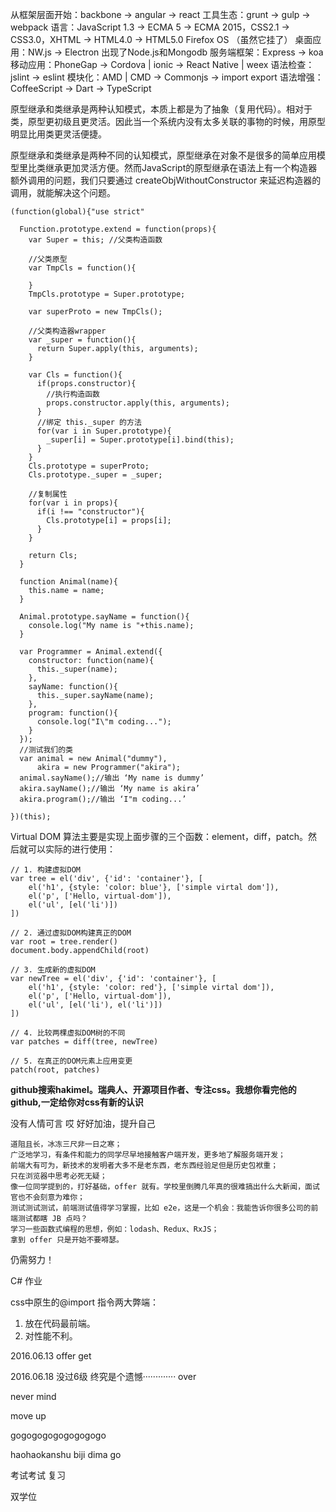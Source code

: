 从框架层面开始：backbone -> angular -> react
工具生态：grunt -> gulp -> webpack
语言：JavaScript 1.3 -> ECMA 5 -> ECMA 2015，CSS2.1 -> CSS3.0，XHTML -> HTML4.0 -> HTML5.0
Firefox OS （虽然它挂了）
桌面应用：NW.js -> Electron
出现了Node.js和Mongodb
服务端框架：Express -> koa
移动应用：PhoneGap -> Cordova | ionic -> React Native | weex
语法检查：jslint -> eslint
模块化：AMD | CMD -> Commonjs -> import export
语法增强：CoffeeScript -> Dart -> TypeScript

原型继承和类继承是两种认知模式，本质上都是为了抽象（复用代码）。相对于类，原型更初级且更灵活。因此当一个系统内没有太多关联的事物的时候，用原型明显比用类更灵活便捷。

原型继承和类继承是两种不同的认知模式，原型继承在对象不是很多的简单应用模型里比类继承更加灵活方便。然而JavaScript的原型继承在语法上有一个构造器额外调用的问题，我们只要通过 createObjWithoutConstructor 来延迟构造器的调用，就能解决这个问题。

    (function(global){"use strict"

      Function.prototype.extend = function(props){
        var Super = this; //父类构造函数

        //父类原型
        var TmpCls = function(){

        }
        TmpCls.prototype = Super.prototype;

        var superProto = new TmpCls();

        //父类构造器wrapper
        var _super = function(){
          return Super.apply(this, arguments);
        }

        var Cls = function(){
          if(props.constructor){
            //执行构造函数
            props.constructor.apply(this, arguments);
          }
          //绑定 this._super 的方法
          for(var i in Super.prototype){
            _super[i] = Super.prototype[i].bind(this);
          }
        }
        Cls.prototype = superProto;
        Cls.prototype._super = _super;

        //复制属性
        for(var i in props){
          if(i !== "constructor"){
            Cls.prototype[i] = props[i];
          }
        }  

        return Cls;
      }

      function Animal(name){
        this.name = name;
      }

      Animal.prototype.sayName = function(){
        console.log("My name is "+this.name);
      }

      var Programmer = Animal.extend({
        constructor: function(name){
          this._super(name);
        },
        sayName: function(){
          this._super.sayName(name);
        },
        program: function(){
          console.log("I\"m coding...");
        }
      });
      //测试我们的类
      var animal = new Animal("dummy"),
          akira = new Programmer("akira");
      animal.sayName();//输出 ‘My name is dummy’
      akira.sayName();//输出 ‘My name is akira’
      akira.program();//输出 ‘I"m coding...’

    })(this);


Virtual DOM 算法主要是实现上面步骤的三个函数：element，diff，patch。然后就可以实际的进行使用：

    // 1. 构建虚拟DOM
    var tree = el('div', {'id': 'container'}, [
        el('h1', {style: 'color: blue'}, ['simple virtal dom']),
        el('p', ['Hello, virtual-dom']),
        el('ul', [el('li')])
    ])

    // 2. 通过虚拟DOM构建真正的DOM
    var root = tree.render()
    document.body.appendChild(root)

    // 3. 生成新的虚拟DOM
    var newTree = el('div', {'id': 'container'}, [
        el('h1', {style: 'color: red'}, ['simple virtal dom']),
        el('p', ['Hello, virtual-dom']),
        el('ul', [el('li'), el('li')])
    ])

    // 4. 比较两棵虚拟DOM树的不同
    var patches = diff(tree, newTree)

    // 5. 在真正的DOM元素上应用变更
    patch(root, patches)


**github搜索hakimel。瑞典人、开源项目作者、专注css。我想你看完他的github,一定给你对css有新的认识**

没有人情可言
哎
好好加油，提升自己



    道阻且长，冰冻三尺非一日之寒；
    广泛地学习，有条件和能力的同学尽早地接触客户端开发，更多地了解服务端开发；
    前端大有可为，新技术的发明者大多不是老东西，老东西经验足但是历史包袱重；
    只在浏览器中思考必死无疑；
    像一位同学提到的，打好基础，offer 就有。学校里倒腾几年真的很难搞出什么大新闻，面试官也不会刻意为难你；
    测试测试测试，前端测试值得学习掌握，比如 e2e，这是一个机会：我能告诉你很多公司的前端测试都瞎 JB 点吗？
    学习一些函数式编程的思想，例如：lodash、Redux、RxJS；
    拿到 offer 只是开始不要嘚瑟。


仍需努力！

C# 作业

css中原生的@import 指令两大弊端：
1. 放在代码最前端。
2. 对性能不利。


2016.06.13
offer   get


2016.06.18  没过6级  终究是个遗憾·············
  over


  never mind  


  move up


gogogogogogogogogo




haohaokanshu biji    dima   go 

考试考试   复习


双学位  